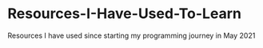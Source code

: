 # Resources-I-Have-Used-To-Learn
Resources I have used since starting my programming journey in May 2021


